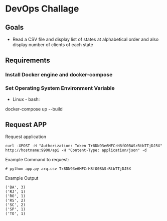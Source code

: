 # DevOps Challage


## Goals

* Read a CSV file and display list of states at alphabetical order and also display number of clients of each state

## Requirements

### Install Docker engine and docker-compose

### Set Operating System Environment Variable

* Linux - bash:

docker-compose up --build

## Request APP 

Request application

`curl -XPOST -H "Authorization: Token Tr8DN93e6MFCrH8fO0BASrRtbTTjDJ5X" http://hostname:9900/api -H "Content-Type: application/json" -d `

Example Command to request:

`# python app.py arq.csv Tr8DN93e6MFCrH8fO0BASrRtbTTjDJ5X`

Example Output

```
('BA', 3)
('RJ', 1)
('RO', 1)
('RS', 2)
('SC', 2)
('SP', 1)
('TO', 1)
```
